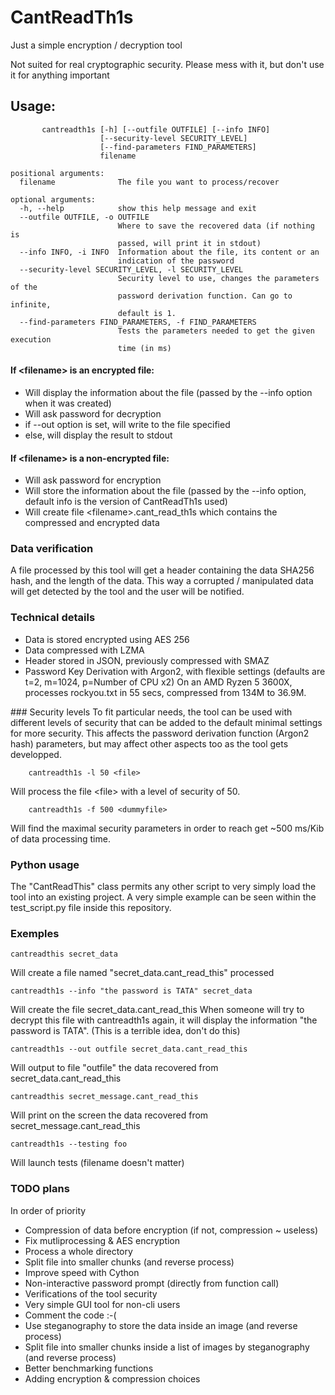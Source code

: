 # CantReadTh1s
Just a simple encryption / decryption tool

Not suited for real cryptographic security.
Please mess with it, but don't use it for anything important

## Usage:
```
       cantreadth1s [-h] [--outfile OUTFILE] [--info INFO]
                    [--security-level SECURITY_LEVEL]
                    [--find-parameters FIND_PARAMETERS]
                    filename

positional arguments:
  filename              The file you want to process/recover

optional arguments:
  -h, --help            show this help message and exit
  --outfile OUTFILE, -o OUTFILE
                        Where to save the recovered data (if nothing is
                        passed, will print it in stdout)
  --info INFO, -i INFO  Information about the file, its content or an
                        indication of the password
  --security-level SECURITY_LEVEL, -l SECURITY_LEVEL
                        Security level to use, changes the parameters of the
                        password derivation function. Can go to infinite,
                        default is 1.
  --find-parameters FIND_PARAMETERS, -f FIND_PARAMETERS
                        Tests the parameters needed to get the given execution
                        time (in ms)
```
#### If \<filename\> is an encrypted file:
- Will display the information about the file (passed by the --info option when it was created)
- Will ask password for decryption
- if --out option is set, will write to the file specified
- else, will display the result to stdout

#### If \<filename\> is a non-encrypted file:
- Will ask password for encryption
- Will store the information about the file (passed by the --info option, default info is the version of CantReadTh1s used)
- Will create file \<filename\>.cant_read_th1s which contains the compressed and encrypted data

### Data verification
A file processed by this tool will get a header containing the data SHA256 hash, and the length of the data.
This way a corrupted / manipulated data will get detected by the tool and the user will be notified.

### Technical details
- Data is stored encrypted using AES 256
- Data compressed with LZMA
- Header stored in JSON, previously compressed with SMAZ
- Password Key Derivation with Argon2, with flexible settings (defaults are t=2, m=1024, p=Number of CPU x2)
On an AMD Ryzen 5 3600X, processes rockyou.txt in 55 secs, compressed from 134M to 36.9M.

### Security levels
To fit particular needs, the tool can be used with different levels of security that can be added to the default minimal settings for more security.
This affects the password derivation function (Argon2 hash) parameters, but may affect other aspects too as the tool gets developped.
```
    cantreadth1s -l 50 <file>
```
Will process the file \<file\> with a level of security of 50.
```
    cantreadth1s -f 500 <dummyfile>
```
Will find the maximal security parameters in order to reach get ~500 ms/Kib of data processing time.

### Python usage
The "CantReadThis" class permits any other script to very simply load the tool into an existing project. A very simple example can be seen within the test_script.py file inside this repository.

### Exemples
```
cantreadthis secret_data
```
Will create a file named "secret_data.cant_read_this" processed

```
cantreadth1s --info "the password is TATA" secret_data
```
Will create the file secret_data.cant_read_this
When someone will try to decrypt this file with cantreadth1s again, it will display the information
"the password is TATA". (This is a terrible idea, don't do this)

```
cantreadth1s --out outfile secret_data.cant_read_this
```
Will output to file "outfile" the data recovered from secret_data.cant_read_this

```
cantreadthis secret_message.cant_read_this
```
Will print on the screen the data recovered from secret_message.cant_read_this



```
cantreadth1s --testing foo
```
Will launch tests (filename doesn't matter)

### TODO plans

In order of priority
* Compression of data before encryption (if not, compression ~ useless)
* Fix mutliprocessing & AES encryption
* Process a whole directory
* Split file into smaller chunks (and reverse process)
* Improve speed with Cython
* Non-interactive password prompt (directly from function call)
* Verifications of the tool security
* Very simple GUI tool for non-cli users
* Comment the code :-(
* Use steganography to store the data inside an image (and reverse process)
* Split file into smaller chunks inside a list of images by steganography (and reverse process)
* Better benchmarking functions
* Adding encryption & compression choices
